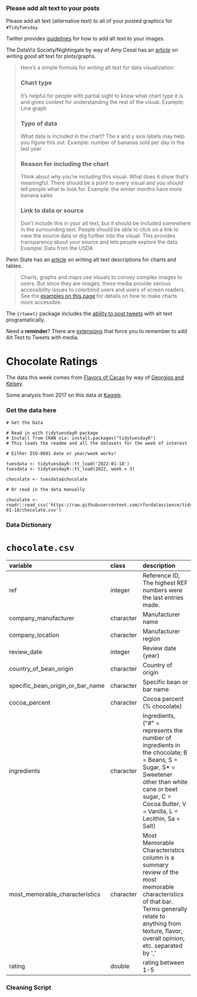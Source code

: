 ### Please add alt text to your posts

Please add alt text (alternative text) to all of your posted graphics for `#TidyTuesday`. 

Twitter provides [guidelines](https://help.twitter.com/en/using-twitter/picture-descriptions) for how to add alt text to your images.

The DataViz Society/Nightingale by way of Amy Cesal has an [article](https://medium.com/nightingale/writing-alt-text-for-data-visualization-2a218ef43f81) on writing _good_ alt text for plots/graphs.

> Here’s a simple formula for writing alt text for data visualization:
> ### Chart type
> It’s helpful for people with partial sight to know what chart type it is and gives context for understanding the rest of the visual.
> Example: Line graph
> ### Type of data
> What data is included in the chart? The x and y axis labels may help you figure this out.
> Example: number of bananas sold per day in the last year
> ### Reason for including the chart
> Think about why you’re including this visual. What does it show that’s meaningful. There should be a point to every visual and you should tell people what to look for.
> Example: the winter months have more banana sales
> ### Link to data or source
> Don’t include this in your alt text, but it should be included somewhere in the surrounding text. People should be able to click on a link to view the source data or dig further into the visual. This provides transparency about your source and lets people explore the data.
> Example: Data from the USDA

Penn State has an [article](https://accessibility.psu.edu/images/charts/) on writing alt text descriptions for charts and tables.

> Charts, graphs and maps use visuals to convey complex images to users. But since they are images, these media provide serious accessibility issues to colorblind users and users of screen readers. See the [examples on this page](https://accessibility.psu.edu/images/charts/) for details on how to make charts more accessible.

The `{rtweet}` package includes the [ability to post tweets](https://docs.ropensci.org/rtweet/reference/post_tweet.html) with alt text programatically.

Need a **reminder**? There are [extensions](https://chrome.google.com/webstore/detail/twitter-required-alt-text/fpjlpckbikddocimpfcgaldjghimjiik/related) that force you to remember to add Alt Text to Tweets with media.

# Chocolate Ratings

The data this week comes from [Flavors of Cacao](http://flavorsofcacao.com/chocolate_database.html) by way of [Georgios and Kelsey](https://github.com/rfordatascience/tidytuesday/issues/408).

Some analysis from 2017 on this data at [Kaggle](https://www.kaggle.com/willcanniford/chocolate-bar-ratings-extensive-eda).

### Get the data here

```{r}
# Get the Data

# Read in with tidytuesdayR package 
# Install from CRAN via: install.packages("tidytuesdayR")
# This loads the readme and all the datasets for the week of interest

# Either ISO-8601 date or year/week works!

tuesdata <- tidytuesdayR::tt_load('2022-01-18')
tuesdata <- tidytuesdayR::tt_load(2022, week = 3)

chocolate <- tuesdata$chocolate

# Or read in the data manually

chocolate <- readr::read_csv('https://raw.githubusercontent.com/rfordatascience/tidytuesday/master/data/2022/2022-01-18/chocolate.csv')

```
### Data Dictionary

# `chocolate.csv`

|variable                         |class     |description |
|:--------------------------------|:---------|:-----------|
|ref                              |integer   |Reference ID, The highest REF numbers were the last entries made. |
|company_manufacturer             |character | Manufacturer name |
|company_location                 |character | Manufacturer region |
|review_date                      |integer   | Review date (year) |
|country_of_bean_origin           |character | Country of origin |
|specific_bean_origin_or_bar_name |character | Specific bean or bar name|
|cocoa_percent                    |character | Cocoa percent (% chocolate) |
|ingredients                      |character | Ingredients, ("#" = represents the number of ingredients in the chocolate; B = Beans, S = Sugar, S* = Sweetener other than white cane or beet sugar, C = Cocoa Butter, V = Vanilla, L = Lecithin, Sa = Salt) |
|most_memorable_characteristics   |character | Most Memorable Characteristics column is a summary review of the most memorable characteristics of that bar. Terms generally relate to anything from texture, flavor, overall opinion, etc. separated by ','|
|rating                           |double    | rating between 1-5 |

### Cleaning Script

